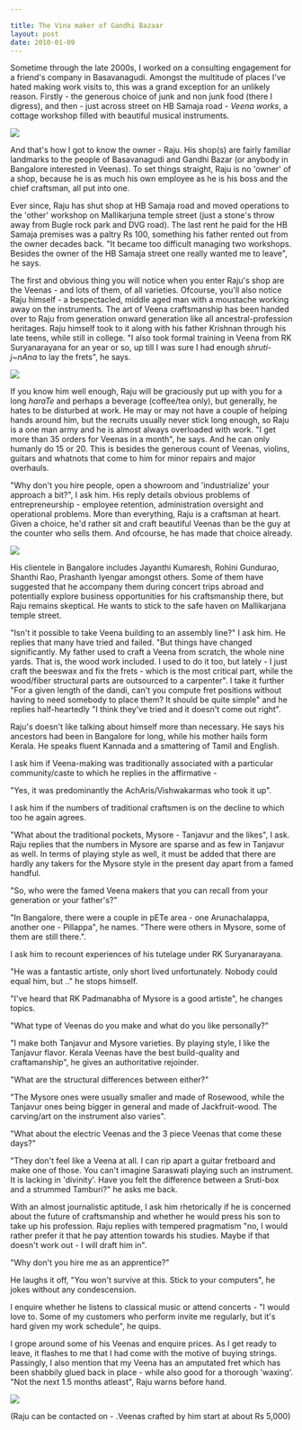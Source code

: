 ```yaml
---

title: The Vina maker of Gandhi Bazaar
layout: post
date: 2010-01-09
---
```


Sometime through the late 2000s, I worked on a consulting engagement for a friend's company in Basavanagudi. Amongst the multitude of places I've hated making work visits to, this was a grand exception for an unlikely reason. Firstly - the generous choice of junk and non junk food (there I digress), and then - just across street on HB Samaja road - _Veena works_, a cottage workshop filled with beautiful musical instruments.

<!--more-->

![](https://web.archive.org/web/20150321214941im_/https://lh3.googleusercontent.com/-NEaNdD79VKQ/UVtBxYqWSII/AAAAAAAAP0k/-BXSG0F3VYI/w263-h349-p-o-k/IMG_20130220_162627.jpg)

And that's how I got to know the owner - Raju. His shop(s) are fairly familiar landmarks to the people of Basavanagudi and Gandhi Bazar (or anybody in Bangalore interested in Veenas). To set things straight, Raju is no 'owner' of a shop, because he is as much his own employee as he is his boss and the chief craftsman, all put into one.

Ever since, Raju has shut shop at HB Samaja road and moved operations to the 'other' workshop on Mallikarjuna temple street (just a stone's throw away from Bugle rock park and DVG road). The last rent he paid for the HB Samaja premises was a paltry Rs 100, something his father rented out from the owner decades back. "It became too difficult managing two workshops. Besides the owner of the HB Samaja street one really wanted me to leave", he says.

The first and obvious thing you will notice when you enter Raju's shop are the Veenas - and lots of them, of all varieties. Ofcourse, you'll also notice Raju himself - a bespectacled, middle aged man with a moustache working away on the instruments. The art of Veena craftsmanship has been handed over to Raju from generation onward generation like all ancestral-profession heritages. Raju himself took to it along with his father Krishnan through his late teens, while still in college. "I also took formal training in Veena from RK Suryanarayana for an year or so, up till I was sure I had enough _shruti-j~nAna_ to lay the frets", he says.

![](https://web.archive.org/web/20150321214941im_/https://lh4.googleusercontent.com/-uULWRudAa7E/UVtBwa2Ui9I/AAAAAAAAP0c/HzyVgSv20uA/s667/IMG_20130220_162737.jpg)

If you know him well enough, Raju will be graciously put up with you for a long _haraTe_ and perhaps a beverage (coffee/tea only), but generally, he hates to be disturbed at work. He may or may not have a couple of helping hands around him, but the recruits usually never stick long enough, so Raju is a one man army and he is almost always overloaded with work. "I get more than 35 orders for Veenas in a month", he says. And he can only humanly do 15 or 20. This is besides the generous count of Veenas, violins, guitars and whatnots that come to him for minor repairs and major overhauls.

"Why don't you hire people, open a showroom and 'industrialize' your approach a bit?", I ask him. His reply details obvious problems of entrepreneurship - employee retention, administration oversight and operational problems. More than everything, Raju is a craftsman at heart. Given a choice, he'd rather sit and craft beautiful Veenas than be the guy at the counter who sells them. And ofcourse, he has made that choice already.

![](https://web.archive.org/web/20150321214941im_/https://lh5.googleusercontent.com/-Ymnaq3ZdYUw/UVtBylKe83I/AAAAAAAAP1A/HBJXeIK0X4I/s667/IMG_20130220_162612.jpg)

His clientele in Bangalore includes Jayanthi Kumaresh, Rohini Gundurao, Shanthi Rao, Prashanth Iyengar amongst others. Some of them have suggested that he accompany them during concert trips abroad and potentially explore business opportunities for his craftsmanship there, but Raju remains skeptical. He wants to stick to the safe haven on Mallikarjana temple street.

"Isn't it possible to take Veena building to an assembly line?" I ask him. He replies that many have tried and failed. "But things have changed significantly. My father used to craft a Veena from scratch, the whole nine yards. That is, the wood work included. I used to do it too, but lately - I just craft the beeswax and fix the frets - which is the most critical part, while the wood/fiber structural parts are outsourced to a carpenter". I take it further "For a given length of the dandi, can't you compute fret positions without having to need somebody to place them? It should be quite simple" and he replies half-heartedly "I think they've tried and it doesn't come out right".

Raju's doesn't like talking about himself more than necessary. He says his ancestors had been in Bangalore for long, while his mother hails form Kerala. He speaks fluent Kannada and a smattering of Tamil and English.

I ask him if Veena-making was traditionally associated with a particular community/caste to which he replies in the affirmative -

"Yes, it was predominantly the AchAris/Vishwakarmas who took it up".

I ask him if the numbers of traditional craftsmen is on the decline to which too he again agrees.

"What about the traditional pockets, Mysore - Tanjavur and the likes", I ask. Raju replies that the numbers in Mysore are sparse and as few in Tanjavur as well. In terms of playing style as well, it must be added that there are hardly any takers for the Mysore style in the present day apart from a famed handful.

"So, who were the famed Veena makers that you can recall from your generation or your father's?"

"In Bangalore, there were a couple in pETe area - one Arunachalappa, another one - Pillappa", he names. "There were others in Mysore, some of them are still there.".

I ask him to recount experiences of his tutelage under RK Suryanarayana.

"He was a fantastic artiste, only short lived unfortunately. Nobody could equal him, but .." he stops himself.

"I've heard that RK Padmanabha of Mysore is a good artiste", he changes topics.

"What type of Veenas do you make and what do you like personally?"

"I make both Tanjavur and Mysore varieties. By playing style, I like the Tanjavur flavor. Kerala Veenas have the best build-quality and craftamanship", he gives an authoritative rejoinder.

"What are the structural differences between either?"

"The Mysore ones were usually smaller and made of Rosewood, while the Tanjavur ones being bigger in general and made of Jackfruit-wood. The carving/art on the instrument also varies".

"What about the electric Veenas and the 3 piece Veenas that come these days?"

"They don't feel like a Veena at all. I can rip apart a guitar fretboard and make one of those. You can't imagine Saraswati playing such an instrument. It is lacking in 'divinity'. Have you felt the difference between a Sruti-box and a strummed Tamburi?" he asks me back.

With an almost journalistic aptitude, I ask him rhetorically if he is concerned about the future of craftsmanship and whether he would press his son to take up his profession. Raju replies with tempered pragmatism "no, I would rather prefer it that he pay attention towards his studies. Maybe if that doesn't work out - I will draft him in".

"Why don't you hire me as an apprentice?"

He laughs it off, "You won't survive at this. Stick to your computers", he jokes without any condescension.

I enquire whether he listens to classical music or attend concerts - "I would love to. Some of my customers who perform invite me regularly, but it's hard given my work schedule", he quips.

I grope around some of his Veenas and enquire prices. As I get ready to leave, it flashes to me that I had come with the motive of buying strings. Passingly, I also mention that my Veena has an amputated fret which has been shabbily glued back in place - while also good for a thorough 'waxing'. "Not the next 1.5 months atleast", Raju warns before hand.

![](https://web.archive.org/web/20150321214941im_/https://lh4.googleusercontent.com/-7538JsBQXHQ/UVtBvBTXdTI/AAAAAAAAP0U/FRJITDVkTK0/s667/IMG_20130220_162746.jpg)

(Raju can be contacted on - .Veenas crafted by him start at about Rs 5,000)
